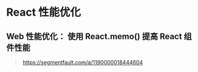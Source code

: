 # React 性能优化



## Web 性能优化： 使用 React.memo() 提高 React 组件性能

> ​	https://segmentfault.com/a/1190000018444604